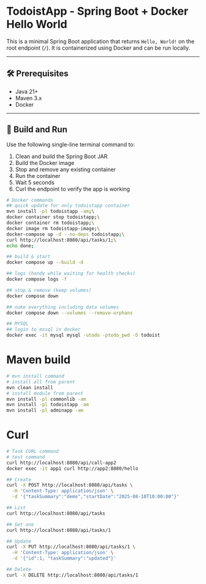 # TodoistApp - Spring Boot + Docker Hello World

This is a minimal Spring Boot application that returns `Hello, World!` on the root endpoint (`/`). It is containerized using Docker and can be run locally.

---

## 🛠 Prerequisites

- Java 21+
- Maven 3.x
- Docker

---

## 🚀 Build and Run

Use the following single-line terminal command to:

1. Clean and build the Spring Boot JAR
2. Build the Docker image
3. Stop and remove any existing container
4. Run the container
5. Wait 5 seconds
6. Curl the endpoint to verify the app is working

```bash
# Docker commands
## quick update for only todoistapp container
mvn install -pl todoistapp -am;\
docker container stop todoistapp;\
docker container rm todoistapp;\
docker image rm todoistapp-image;\
docker-compose up -d --no-deps todoistapp;\
curl http://localhost:8080/api/tasks/1;\
echo done;

## build & start
docker compose up --build -d

## logs (handy while waiting for health checks)
docker compose logs -f

## stop & remove (keep volumes)
docker compose down

## nuke everything including data volumes
docker compose down --volumes --remove-orphans

## MYSQL
## login to mssql in docker
docker exec -it mysql mysql -utodo -ptodo_pwd -D todoist
```
# Maven build
```bash
# mvn install command
# install all from parent
mvn clean install
# install module from parent
mvn install -pl commonlib -am
mvn install -pl todoistapp -am
mvn install -pl adminapp -am
```

# Curl
```bash
# Task CURL command
# test command
curl http://localhost:8080/api/call-app2
docker exec -it app1 curl http://app2:8080/hello

## Create
curl -X POST http://localhost:8080/api/tasks \
  -H 'Content-Type: application/json' \
  -d '{"taskSummary":"demo","startDate":"2025-08-10T10:00:00"}'

## List
curl http://localhost:8080/api/tasks

## Get one
curl http://localhost:8080/api/tasks/1

## Update
curl -X PUT http://localhost:8080/api/tasks/1 \
  -H 'Content-Type: application/json' \
  -d '{"id":1, "taskSummary":"updated"}'

## Delete
curl -X DELETE http://localhost:8080/api/tasks/1
```